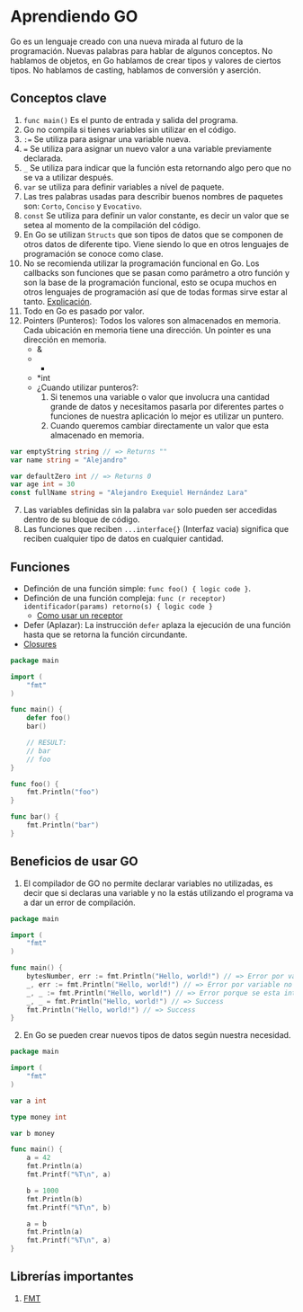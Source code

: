 # Aprendiendo GO

Go es un lenguaje creado con una nueva mirada al futuro de la programación. Nuevas palabras para hablar de algunos conceptos. No hablamos de objetos, en Go hablamos de crear tipos y valores de ciertos tipos. No hablamos de casting, hablamos de conversión y aserción.

## Conceptos clave

1. `func main()` Es el punto de entrada y salida del programa.
2. Go no compila si tienes variables sin utilizar en el código.
3. `:=` Se utiliza para asignar una variable nueva.
4. `=` Se utiliza para asignar un nuevo valor a una variable previamente declarada.
5. `_` Se utiliza para indicar que la función esta retornando algo pero que no se va a utilizar después.
6. `var` se utiliza para definir variables a nível de paquete.
7. Las tres palabras usadas para describir buenos nombres de paquetes son: `Corto`, `Conciso` y `Evocativo`.
8. `const` Se utiliza para definir un valor constante, es decir un valor que se setea al momento de la compilación del código.
9. En Go se utilizan `Structs` que son tipos de datos que se componen de otros datos de diferente tipo. Viene siendo lo que en otros lenguajes de programación se conoce como clase.
10. No se recomienda utilizar la programación funcional en Go. Los callbacks son funciones que se pasan como parámetro a otro función y son la base de la programación funcional, esto se ocupa muchos en otros lenguajes de programación así que de todas formas sirve estar al tanto. [Explicación](https://www.udemy.com/course/aprende-a-programar-con-go/learn/lecture/12502022#overview).
11. Todo en Go es pasado por valor.
12. Pointers (Punteros): Todos los valores son almacenados en memoria. Cada ubicación en memoria tiene una dirección. Un pointer es una dirección en memoria.
    - &
    - -
    - \*int
    - ¿Cuando utilizar punteros?:
      1. Si tenemos una variable o valor que involucra una cantidad grande de datos y necesitamos pasarla por diferentes partes o funciones de nuestra aplicación lo mejor es utilizar un puntero.
      2. Cuando queremos cambiar directamente un valor que esta almacenado en memoria.

```go
var emptyString string // => Returns ""
var name string = "Alejandro"

var defaultZero int // => Returns 0
var age int = 30
const fullName string = "Alejandro Exequiel Hernández Lara"
```

7. Las variables definidas sin la palabra `var` solo pueden ser accedidas dentro de su bloque de código.
8. Las funciones que reciben `...interface{}` (Interfaz vacia) significa que reciben cualquier tipo de datos en cualquier cantidad.

## Funciones

- Definción de una función simple: `func foo() { logic code }`.
- Definción de una función compleja: `func (r receptor) identificador(params) retorno(s) { logic code }`
  - [Como usar un receptor](https://www.udemy.com/course/aprende-a-programar-con-go/learn/lecture/12501950#overview)
- Defer (Aplazar): La instrucción `defer` aplaza la ejecución de una función hasta que se retorna la función circundante.
- [Closures](https://www.udemy.com/course/aprende-a-programar-con-go/learn/lecture/12502066#overview)

```go
package main

import (
	"fmt"
)

func main() {
	defer foo()
	bar()

	// RESULT:
	// bar
	// foo
}

func foo() {
	fmt.Println("foo")
}

func bar() {
	fmt.Println("bar")
}
```

## Beneficios de usar GO

1. El compilador de GO no permite declarar variables no utilizadas, es decir que si declaras una variable y no la estás utilizando el programa va a dar un error de compilación.

```go
package main

import (
	"fmt"
)

func main() {
	bytesNumber, err := fmt.Println("Hello, world!") // => Error por variables no utilizadas.
    _, err := fmt.Println("Hello, world!") // => Error por variable no utilizada.
    _, _ := fmt.Println("Hello, world!") // => Error porque se esta intentando asignar un valor a variables que no se van a utilizar.
    _, _ = fmt.Println("Hello, world!") // => Success
    fmt.Println("Hello, world!") // => Success
}
```

2. En Go se pueden crear nuevos tipos de datos según nuestra necesidad.

```go
package main

import (
	"fmt"
)

var a int

type money int

var b money

func main() {
	a = 42
	fmt.Println(a)
	fmt.Printf("%T\n", a)

	b = 1000
	fmt.Println(b)
	fmt.Printf("%T\n", b)

	a = b
	fmt.Println(a)
	fmt.Printf("%T\n", a)
}
```

## Librerías importantes

1. [FMT](https://pkg.go.dev/fmt)
